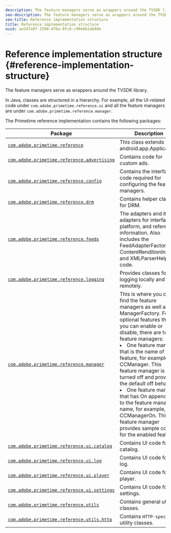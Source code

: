 ```yaml
---
description: The feature managers serve as wrappers around the TVSDK library.
seo-description: The feature managers serve as wrappers around the TVSDK library.
seo-title: Reference implementation structure
title: Reference implementation structure
uuid: ae347a97-1500-476a-9fc8-c99e6b2ab8de
---
```


# Reference implementation structure {#reference-implementation-structure}

The feature managers serve as wrappers around the TVSDK library.

 In Java, classes are structured in a hierarchy. For example, all the UI-related code under `com.adobe.primetime.reference.ui` and all the feature managers are under `com.adobe.primetime.reference.manager`.

The Primetime reference implementation contains the following packages:  

|Package|Description|
|--- |--- |
|[`com.adobe.primetime.reference`](https://help.adobe.com/en_US/primetime/reference_implementation/android/javadoc/com/adobe/primetime/reference/PrimetimeReference.html)|This class extends  android.app.Application.|
|[`com.adobe.primetime.reference.advertising`](https://help.adobe.com/en_US/primetime/reference_implementation/android/javadoc/com/adobe/primetime/reference/advertising/package-summary.html)|Contains code for custom ads.|
|[`com.adobe.primetime.reference.config`](https://help.adobe.com/en_US/primetime/reference_implementation/android/javadoc/com/adobe/primetime/reference/config/package-summary.html)|Contains the interface code required for configuring the feature managers.|
|[`com.adobe.primetime.reference.drm`](https://help.adobe.com/en_US/primetime/reference_implementation/android/javadoc/com/adobe/primetime/reference/drm/package-summary.html)|Contains helper classes for DRM.|
|[`com.adobe.primetime.reference.feeds`](https://help.adobe.com/en_US/primetime/reference_implementation/android/javadoc/com/adobe/primetime/reference/feeds/package-summary.html)|The adapters and item adapters for interface, platform, and reference information. Also includes the  FeedAdapterFactory,  ContentRenditionInfo, and  XMLParserHelper code.|
|[`com.adobe.primetime.reference.logging`](https://help.adobe.com/en_US/primetime/reference_implementation/android/javadoc/com/adobe/primetime/reference/logging/package-summary.html)|Provides classes for logging locally and remotely.|
|[`com.adobe.primetime.reference.manager`](https://help.adobe.com/en_US/primetime/reference_implementation/android/javadoc/com/adobe/primetime/reference/manager/package-summary.html)|This is where you can find the feature managers as well as the  ManagerFactory. For optional features that you can enable or disable, there are two feature managers: <br/><li>One feature manager that is the name of the feature, for example,  CCManager. This feature manager is turned off and provides the default off behavior.</li><li>One feature manager that has On appended to the feature manager name, for example,  CCManagerOn. This feature manager provides sample code for the enabled feature.</li></ul>|
|[`com.adobe.primetime.reference.ui.catalog`](https://help.adobe.com/en_US/primetime/reference_implementation/android/javadoc/com/adobe/primetime/reference/ui/catalog/package-summary.html)|Contains UI code for the catalog.|
|[`com.adobe.primetime.reference.ui.log`](https://help.adobe.com/en_US/primetime/reference_implementation/android/javadoc/com/adobe/primetime/reference/ui/log/package-summary.html)|Contains UI code for the log.|
|[`com.adobe.primetime.reference.ui.player`](https://help.adobe.com/en_US/primetime/reference_implementation/android/javadoc/com/adobe/primetime/reference/ui/player/package-summary.html)|Contains UI code for the player.|
|[`com.adobe.primetime.reference.ui.settings`](https://help.adobe.com/en_US/primetime/reference_implementation/android/javadoc/com/adobe/primetime/reference/ui/settings/package-summary.html)|Contains UI code for settings.|
|[`com.adobe.primetime.reference.utils`](https://help.adobe.com/en_US/primetime/reference_implementation/android/javadoc/com/adobe/primetime/reference/utils/package-summary.html)|Contains general utility classes.|
|[`com.adobe.primetime.reference.utils.http`](https://help.adobe.com/en_US/primetime/reference_implementation/android/javadoc/com/adobe/primetime/reference/utils/http/package-summary.html)|Contains `HTTP-specific` utility classes.|